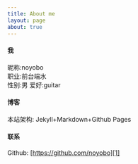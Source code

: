 ```yaml
---
title: About me
layout: page
about: true
---
```


#### 我

昵称:noyobo  
职业:前台端水  
性别:男
爱好:guitar 

#### 博客

本站架构: Jekyll+Markdown+Github Pages  

#### 联系

Github: [https://github.com/noyobo][1]  


[1]:https://github.com/noyobo